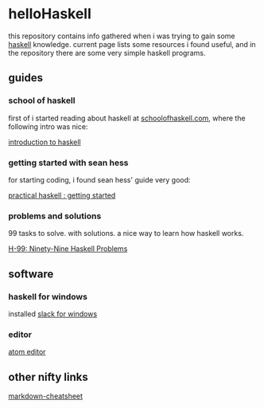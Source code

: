 # helloHaskell
this repository contains info gathered when i was trying to gain some [haskell](https://www.haskell.org/) knowledge. current page lists some resources i found useful, and in the repository there are some very simple haskell programs.

## guides

### school of haskell
first of i started reading about haskell at [schoolofhaskell.com](https://www.schoolofhaskell.com), where the following intro was nice:

[introduction to haskell](https://www.schoolofhaskell.com/school/starting-with-haskell/introduction-to-haskell)

### getting started with sean hess
for starting coding, i found sean hess' guide very good:

[practical haskell : getting started](http://seanhess.github.io/2015/08/04/practical-haskell-getting-started.html)

### problems and solutions
99 tasks to solve. with solutions. a nice way to learn how haskell works.

[H-99: Ninety-Nine Haskell Problems](https://wiki.haskell.org/99_questions)


## software

### haskell for windows
installed [slack for windows](https://github.com/commercialhaskell/stack/blob/master/doc/install_and_upgrade.md#windows)

### editor
[atom editor](https://atom.io/)

## other nifty links
[markdown-cheatsheet](https://github.com/adam-p/markdown-here/wiki/Markdown-Cheatsheet)
